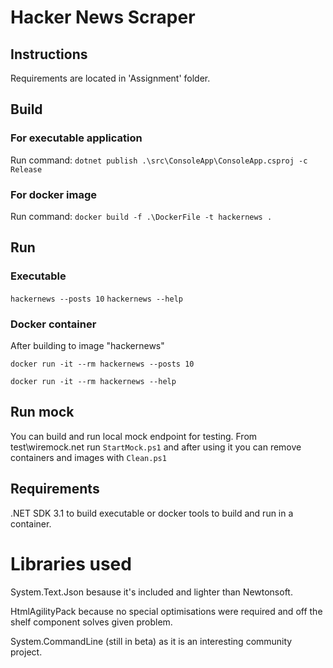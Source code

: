 # Hacker News Scraper

## Instructions

Requirements are located in 'Assignment' folder.

## Build

### For executable application

Run command: `dotnet publish .\src\ConsoleApp\ConsoleApp.csproj -c Release`

### For docker image

Run command: `docker build -f .\DockerFile -t hackernews .`

## Run

### Executable

`hackernews --posts 10`
`hackernews --help`

### Docker container

After building to image "hackernews"

`docker run -it --rm hackernews --posts 10`

`docker run -it --rm hackernews --help`

## Run mock

You can build and run local mock endpoint for testing.
From test\wiremock.net run `StartMock.ps1` and after using it you can remove containers and images with `Clean.ps1`

## Requirements

.NET SDK 3.1 to build executable or docker tools to build and run in a container.

# Libraries used

System.Text.Json besause it's included and lighter than Newtonsoft.

HtmlAgilityPack because no special optimisations were required and off the shelf component solves given problem.

System.CommandLine (still in beta) as it is an interesting community project.
